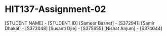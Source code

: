 # HIT137-Assignment-02
[STUDENT NAME] - [STUDENT ID]
[Sameer Basnet] - [S372941]
[Samir Dhakal] - [S373048]
[Susanti Djie] - [S375655]
[Nishat Anjum] - [S374044]
